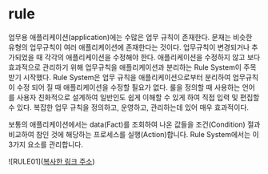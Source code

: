 # rule
 업무용 애플리케이션(application)에는 수많은 업무 규칙이 존재한다. 문재는 비슷한 유형의 업무규칙이 여러 애플리케이션에 존재한다는 것이다. 업무규칙이 변경되거나 추가되었을 때 각각의 애플리케이션을 수정해야 한다. 애플리케이션을 수정하지 않고 보다 효과적으로 관리하기 위해 업무규칙을 애플리케이션과 분리하는 Rule System이 주목받기 시작했다. Rule System은 업무 규칙을 애플리케이션으로부터 분리하여 업무규칙이 수정 되어 질 때 애플리케이션을 수정할 필요가 없다. 룰을 정의할 때 사용하는 언어를 사용자 친화적으로 설계하여 일반인도 쉽게 이해할 수 있게 하여 직접 입력 및 편집할 수 있다. 복잡한 업무 규칙을 정의하고, 운영하고, 관리하는데 있어 매우 효과적이다.

보통의 애플리케이션에서는 data(Fact)를 조회하여 나온 값들을 조건(Condition) 절과 비교하여 참인 것에 해당하는 프로세스를 실행(Action)합니다. Rule System에서는 이 3가지 요소를 관리합니다.

![RULE01]([복사한 링크 주소](https://github.com/kojaedeuk/rule/blob/main/RULE01.png))
